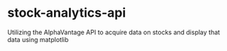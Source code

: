 # stock-analytics-api
Utilizing the AlphaVantage API to acquire data on stocks and display that data using matplotlib
